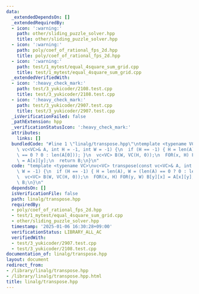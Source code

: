 ```yaml
---
data:
  _extendedDependsOn: []
  _extendedRequiredBy:
  - icon: ':warning:'
    path: other/sliding_puzzle_solver.hpp
    title: other/sliding_puzzle_solver.hpp
  - icon: ':warning:'
    path: poly/coef_of_rational_fps_2d.hpp
    title: poly/coef_of_rational_fps_2d.hpp
  - icon: ':warning:'
    path: test/1_mytest/equal_4square_sum_grid.cpp
    title: test/1_mytest/equal_4square_sum_grid.cpp
  _extendedVerifiedWith:
  - icon: ':heavy_check_mark:'
    path: test/3_yukicoder/2108.test.cpp
    title: test/3_yukicoder/2108.test.cpp
  - icon: ':heavy_check_mark:'
    path: test/3_yukicoder/2907.test.cpp
    title: test/3_yukicoder/2907.test.cpp
  _isVerificationFailed: false
  _pathExtension: hpp
  _verificationStatusIcon: ':heavy_check_mark:'
  attributes:
    links: []
  bundledCode: "#line 1 \"linalg/transpose.hpp\"\ntemplate <typename VC>\nvc<VC> transpose(const\
    \ vc<VC>& A, int H = -1, int W = -1) {\n  if (H == -1) { H = len(A), W = (len(A)\
    \ == 0 ? 0 : len(A[0])); }\n  vc<VC> B(W, VC(H, 0));\n  FOR(x, H) FOR(y, W) B[y][x]\
    \ = A[x][y];\n  return B;\n}\n"
  code: "template <typename VC>\nvc<VC> transpose(const vc<VC>& A, int H = -1, int\
    \ W = -1) {\n  if (H == -1) { H = len(A), W = (len(A) == 0 ? 0 : len(A[0])); }\n\
    \  vc<VC> B(W, VC(H, 0));\n  FOR(x, H) FOR(y, W) B[y][x] = A[x][y];\n  return\
    \ B;\n}\n"
  dependsOn: []
  isVerificationFile: false
  path: linalg/transpose.hpp
  requiredBy:
  - poly/coef_of_rational_fps_2d.hpp
  - test/1_mytest/equal_4square_sum_grid.cpp
  - other/sliding_puzzle_solver.hpp
  timestamp: '2025-01-06 16:30:28+09:00'
  verificationStatus: LIBRARY_ALL_AC
  verifiedWith:
  - test/3_yukicoder/2907.test.cpp
  - test/3_yukicoder/2108.test.cpp
documentation_of: linalg/transpose.hpp
layout: document
redirect_from:
- /library/linalg/transpose.hpp
- /library/linalg/transpose.hpp.html
title: linalg/transpose.hpp
---
```

